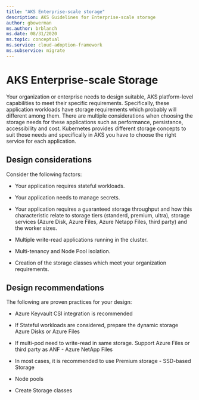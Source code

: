```yaml
---
title: "AKS Enterprise-scale storage"
description: AKS Guidelines for Enterprise-scale storage
author: gbowerman
ms.author: brblanch
ms.date: 08/31/2020
ms.topic: conceptual
ms.service: cloud-adoption-framework
ms.subservice: migrate
---
```


# AKS Enterprise-scale Storage

Your organization or enterprise needs to design suitable, AKS platform-level capabilities to meet their specific requirements. Specifically, these application workloads have storage requirements which probably will different among them. There are multiple considerations when choosing the storage needs for these applications such as performance, persistance, accessibility and cost. Kubernetes provides different storage concepts to suit those needs and specifically in AKS you have to choose the right service for each application. 


## Design considerations

Consider the following factors:

- Your application requires stateful workloads.

- Your application needs to manage secrets.
  
- Your application requires a guaranteed storage throughput and how this characteristic relate to storage tiers (standerd, premium, ultra), storage services (Azure Disk, Azure Files, Azure Netapp Files, third party)  and the worker sizes.

- Multiple write-read applications running in the cluster.

- Multi-tenancy and Node Pool isolation.

- Creation of the storage classes which meet your organization requirements.

## Design recommendations

The following are proven practices for your design:

- Azure Keyvault CSI integration is recommended

- If Stateful workloads are considered, prepare the dynamic storage Azure Disks or Azure Files

- If multi-pod need to write-read in same storage. Support Azure Files or third party as ANF - Azure NetApp Files 

- In most cases, it is recommended to use Premium storage - SSD-based Storage

- Node pools

- Create Storage classes
